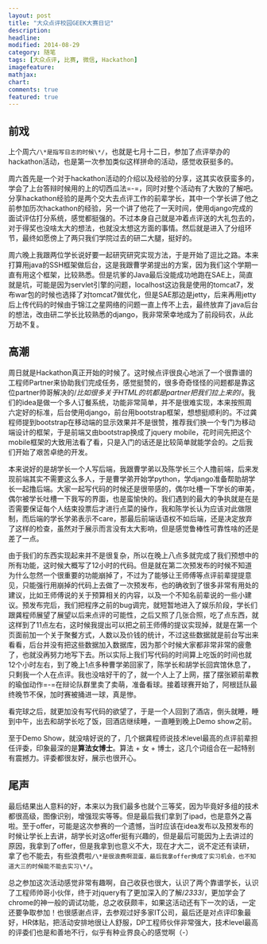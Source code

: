 ```yaml
---
layout: post
title: "大众点评校园GEEK大赛日记"
description: 
headline: 
modified: 2014-08-29
category: 随笔
tags: [大众点评, 比赛, 微信, Hackathon]
imagefeature: 
mathjax: 
chart: 
comments: true
featured: true
---
```


## 前戏

上个周六`/\*是指写日志的时候\*/`，也就是七月十二日，参加了点评举办的hackathon活动，也是第一次参加类似这样拼命的活动，感觉收获挺多的。

周六首先是一个对于hackathon活动的介绍以及经验的分享，这其实收获蛮多的，学会了上台答辩时候用的上的切西瓜法=-=，同时对整个活动有了大致的了解吧。分享hackathon经验的是两个交大去点评工作的前辈学长，其中一个学长讲了他之前参加历次hackathon的经验，另一个讲了他花了一天时间，使用django完成的面试评估打分系统，感觉都挺强的。不过本身自己就是冲着点评送的大礼包去的，对于得奖也没啥太大的想法，也就没太想这方面的事情。然后就是进入了分组环节，最终如愿傍上了两只我们学院过去的研二大腿，挺好的。

周六晚上我跟两位学长说好要一起研究研究实现方法，于是开始了逗比之路。本来打算用java的SSH框架做后台，这是我跟曹学弟提出的方案，因为我们这个学期一直有用这个框架，比较熟悉。但是坑爹的Java最后没能成功地跑在SAE上，简直就是坑，可能是因为servlet引擎的问题，localhost这边我是使用的tomcat7，发布war包的时候也选择了对tomcat7做优化，但是SAE那边是jetty，后来再用jetty后上传代码的时候由于锦江之星网络的问题一直上传不上去，最终放弃了java后台的想法，改由研二学长比较熟悉的django，我非常荣幸地成为了前段码农，从此万劫不复。

## 高潮

周日就是Hackathon真正开始的时候了。这时候点评很良心地派了一个很靠谱的工程师Partner来协助我们完成任务，感觉挺赞的，很多奇奇怪怪的问题都是靠这位partner帅哥解决的/*比如很多关于HTML的坑都是partner把我们拉上来的*/。我们的idea是做一个多人订餐系统，功能非常简单，并不是很难实现，本来按照周六定好的标准，后台使用django，前台用bootstrap框架，想想挺顺利的。不过龚程师提到bootstrap在移动端的显示效果并不是很赞，推荐我们换一个专门为移动端设计的框架，于是前端又由bootstrap换成了jquery mobile，花时间先把这个mobile框架的大致用法看了看，只是入门的话还是比较简单就能学会的。之后我们开始了艰苦卓绝的开发。

本来说好的是胡学长一个人写后端，我跟曹学弟以及陈学长三个人撸前端，后来发现前端其实不需要这么多人，于是曹学弟开始学python，学django准备帮助胡学长一起撸后端。大家一起写代码的时候还是很带感的，偶尔吐槽一下学长的审美，偶尔被学长吐槽一下我写的界面，也是蛮愉快的。我们遇到的最大的争执就是在是否需要保证每个人结束投票后才进行点菜的操作，我和陈学长认为应该对此做限制，而后端的学长学弟表示不care，那最后前端话语权不如后端，还是决定放弃了这样的检查，虽然对于展示而言没有太大影响，但是感觉鲁棒性可靠性啥的还是差了一点。

由于我们的东西实现起来并不是很复杂，所以在晚上八点多就完成了我们预想中的所有功能，这时候大概写了12小时的代码。但是就在第二次预发布的时候不知道为什么忽然一个很重要的功能崩掉了，不过为了能够让王师傅等点评前辈提提意见，只能强行用崩掉的代码上去做了一次预发布，也的确收到了很多非常有用处的建议，比如王师傅说的关于预算相关的内容，以及一个不知名前辈说的一些小建议。预发布完后，我们把程序之前的bug调完，就短暂地进入了娱乐阶段，学长们跟龚程师展望了展望以后来点评的可能性，之后又照了几张合照，吃了点东西，就这样到了11点左右，这时候我提出可以把之前王师傅的提议实现掉，就是在第一个页面前加一个关于聚餐方式，人数以及价钱的统计，不过这些数据就是前台写出来看看，后台并没有把这些数据加入数据库，因为那个时候大家都非常非常的疲惫了，也就没再努力地写下去。所以实际上我们写代码的时间算上吃饭的时间也就12个小时左右，到了晚上1点多种曹学弟回家了，陈学长和胡学长回宾馆休息了，只剩我一个人在点评。我也没啥好干的了，就一个人上了上网，摆了摆张颖前辈教的瑜伽动作=-=在辩论队群里卖了卖萌，准备看球。接着球赛开始了，阿根廷队最终晚节不保，加时赛被捅进一球，真是惨。

看完球之后，就更加没有写代码的欲望了，于是一个人回到了酒店，倒头就睡，睡到中午，出去和胡学长吃了饭，回酒店继续睡，一直睡到晚上Demo show之前。

至于Demo Show，就没啥好说的了，几个据龚程师说技术level最高的点评前辈担任评委，印象最深的是**算法女博士**。算法 + 女 + 博士，这几个词组合在一起特别有震撼力。评委都很友好，展示也很开心。

## 尾声

最后结果出人意料的好，本来以为我们最多也就个三等奖，因为毕竟好多组的技术都很高级，图像识别，增强现实等等。但是最后我们拿到了ipad，也是意外之喜啦。至于offer，可能是这次参赛的一个遗憾，当时应该在idea发布以及预发布的时候让学长上去讲，胡学长对这offer挺有兴趣的，但是最后可能因为上去讲过的原因，我拿到了offer，但是我拿到也意义不大，现在才大二，说不定还有读研，拿了也不能去，有些浪费啦`/\*是很浪费啊混蛋，最后我拿offer换成了实习机会，也不知道大三的时候能不能去实习\*/`。

总之参加这次活动感觉非常有趣啊，自己收获也很大，认识了两个靠谱学长，认识了工程师帅哥小伙伴，终于对jquery有了更加深入的了解/*2333*/，更加学会了chrome的神一般的调试功能，总之收获颇丰，如果这活动还有下一次的话，一定还要争取参加！也很感谢点评，去参观过好多家IT公司，最后还是对点评印象最好，HR体贴，把活动安排地很让人舒服，DP工程师伙伴非常强大，技术level最高的评委们也是和善地不行，似乎有种业界良心的感觉啊（*-*）